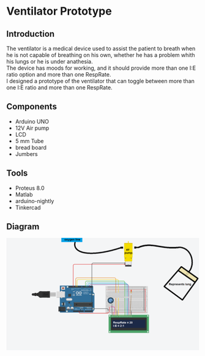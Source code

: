 # Ventilator Prototype

## **Introduction**
The ventilator is a medical device used to assist the patient to breath when he is not capable of breathing on his own, whether he has a problem whith his lungs or he is under anathesia.<br />
The device has moods for working, and it should provide more than one I:E ratio option and more than one RespRate.<br />
I designed a prototype of the ventilator that can toggle between more than one I:E ratio and more than one RespRate.

## **Components**

* Arduino UNO
* 12V Air pump
* LCD
* 5 mm Tube
* bread board
* Jumbers

## **Tools**

* Proteus 8.0
* Matlab
* arduino-nightly
* Tinkercad

## **Diagram**
![machine diagram](https://github.com/Safwanmahmoud/Ventilator-Prototype/blob/main/vent.png)
